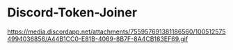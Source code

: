 # Discord-Token-Joiner

https://media.discordapp.net/attachments/755957691381186560/1005125754994036856/A44B1CC0-E81B-4069-8B7F-8A4CB183EF69.gif
